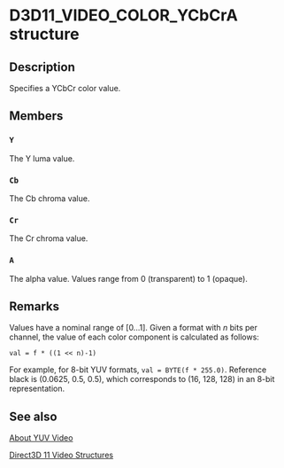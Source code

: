 # D3D11_VIDEO_COLOR_YCbCrA structure

## Description

Specifies a YCbCr color value.

## Members

### `Y`

The Y luma value.

### `Cb`

The Cb chroma value.

### `Cr`

The Cr chroma value.

### `A`

The alpha value. Values range from 0 (transparent) to 1 (opaque).

## Remarks

Values have a nominal range of [0...1]. Given a format with *n* bits per channel, the value of each color component is calculated as follows:

`val = f * ((1 << n)-1)`

For example, for 8-bit YUV formats, `val = BYTE(f * 255.0)`. Reference black is (0.0625, 0.5, 0.5), which corresponds to (16, 128, 128) in an 8-bit representation.

## See also

[About YUV Video](https://learn.microsoft.com/windows/desktop/medfound/about-yuv-video)

[Direct3D 11 Video Structures](https://learn.microsoft.com/windows/desktop/medfound/direct3d-11-video-structures)